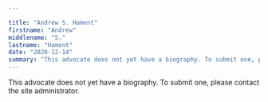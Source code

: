 ```yaml
---

title: "Andrew S. Hament"
firstname: "Andrew"
middlename: "S."
lastname: "Hament"
date: "2020-12-14"
summary: "This advocate does not yet have a biography. To submit one, please contact the site administrator."
---
```

This advocate does not yet have a biography. To submit one, please contact the site administrator.

